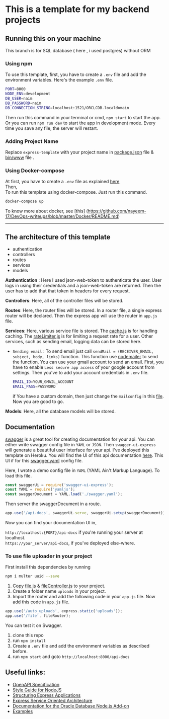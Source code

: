 # This is a template for my backend projects
## Running this on your machine

This branch is for SQL database ( here , i used postgres) without ORM

### Using npm 

To use this template, first, you have to create a `.env` file and add the environment variables. Here's the example `.env` file.
```bash
PORT=8000
NODE_ENV=development
DB_USER=naim
DB_PASSWORD=naim
DB_CONNECTION_STRING=localhost:1521/ORCLCDB.localdomain
```
Then run this command in your terminal or cmd, `npm start` to start the app. Or you can run `npm run dev` to start the app in development mode. Every time you save any file, the server will restart.

### Adding Project Name 

Replace `express-template` with your project name in [package.json](package.json) file & [bin/www](bin/www) file .

###  Using Docker-compose

At first, you have to create a `.env` file as explained [here](#using-npm)      
Then,   
To run this template using docker-compose. Just run this command.   
```bash
docker-compose up
```
To know more about docker, see [this] (https://github.com/nayeem-17/DevOps-writeups/blob/master/Docker/README.md)
****
## The architecture of this template
* authentication
* controllers
* routes
* services
* models 

**Authentication** :  Here I used json-web-token to authenticate the user. User logs in using their credentials and a json-web-token are returned. Then the user has to add that that token in headers for every request.   

**Controllers**: Here, all of the controller files will be stored.   

**Routes**: Here, the router files will be stored. In a router file, a single express router will be declared. Then the express app will use the router in `app.js` file.  

**Services**: Here, various service file is stored. The [cache.js](services/cache.js) is for handling caching. The [rateLimiter.js](services/rateLimiter.js) is for limiting a request rate for a user. Other services, such as sending email, logging data can be stored here.      
- `Sending email` : To send email just call `sendMail = (RECEIVER_EMAIL, subject, body, links)` function. This function use [nodemailer](https://www.npmjs.com/package/nodemailer) to send the function. You can use your gmail account to send an email. First, you have to enable `Less secure app access` of your google account from settings. Then you've to add your account credentials in `.env` file.
    ```bash
    EMAIL_ID=YOUR_GMAIL_ACCOUNT
    EMAIL_PASS=PASSWORD
    ```
    if You have a custom domain, then just change the `mailconfig` in this [file](./services/email/email.js). Now you are good to go.

**Models**: Here, all the database models will be stored.

## Documentation


[swagger](https://swagger.io/) is a great tool for creating documentation for your api. You can either write swagger config file in `YAML` or `JSON`. Then `swagger-ui-express` will generate a beautiful user interface for your api. I've deployed this template on Heroku. You will find the UI of this api documentation [here](https://express-mongo-api-template.herokuapp.com/api-docs/). This UI if for this [swagger.yaml](swagger.yaml) config file.

Here, I wrote a demo config file in `YAML` (YAML Ain't Markup Language). To load this file.
```javascript
const swaggerUi = require('swagger-ui-express');
const YAML = require('yamljs');
const swaggerDocument = YAML.load('./swagger.yaml');
```
Then server the swaggerDocument in a route.

```javascript
app.use('/api-docs', swaggerUi.serve, swaggerUi.setup(swaggerDocument))
```
Now you can find your documentation UI in,  

`http://localhost:{PORT}/api-docs` if you're running your server at localhost.  
`https://your_server/api-docs`, if you've deployed else-where.

### To use file uploader in your project
First install this dependencies by running 
```bash
npm i multer uuid --save 
```
1. Copy [file.js](./routes/file.js) & [fileController.js](./controllers/fileController.js) to your project.
2. Create a folder name `uploads` in your project.
3. Import the router and add the following code in your `app.js` file.
Now add this code in `app.js` file.
```javascript
app.use('/auto_uploads', express.static('uploads'));
app.use('/file', fileRouter);
```
You can test it on Swagger. 
1. clone this repo 
2. run `npm install`
3. Create a `.env` file and add the environment variables as described before.
4. run `npm start` and goto `http://localhost:8000/api-docs` 
## Useful links:
- [OpenAPI Specification](https://swagger.io/specification/)
- [Style Guide for NodeJS](https://github.com/felixge/node-style-guide)
- [Structuring Express Applications](https://softwareontheroad.com/ideal-nodejs-project-structure/?utm_source=github&utm_medium=readme#configs)
- [Express Service Oriented Architecture](https://www.codementor.io/@evanbechtol/node-service-oriented-architecture-12vjt9zs9i)
- [Documentation for the Oracle Database Node.js Add-on](https://oracle.github.io/node-oracledb/doc/api.html#getstarted)
- [Examples](https://github.com/oracle/node-oracledb)